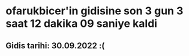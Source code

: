 # ofarukbicer'in gidisine son 3 gun 3 saat 12 dakika 09 saniye kaldi

## Gidis tarihi: 30.09.2022 :(